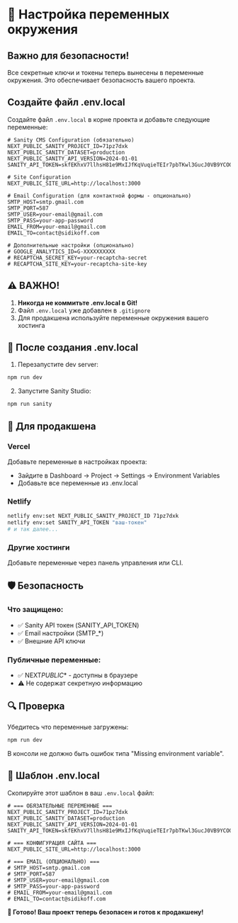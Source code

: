 # 🔐 Настройка переменных окружения

## Важно для безопасности!

Все секретные ключи и токены теперь вынесены в переменные окружения. Это обеспечивает безопасность вашего проекта.

## Создайте файл .env.local

Создайте файл `.env.local` в корне проекта и добавьте следующие переменные:

```env
# Sanity CMS Configuration (обязательно)
NEXT_PUBLIC_SANITY_PROJECT_ID=71pz7dxk
NEXT_PUBLIC_SANITY_DATASET=production
NEXT_PUBLIC_SANITY_API_VERSION=2024-01-01
SANITY_API_TOKEN=skfEKhxV7llhsH81e9MxIJfKqVuqieTEIr7pbTKwl3GucJ0VB9YCO0d2vUmmb3OWEi4M6X3C3KDPZJDzD7kH4FCTFfGNldMlXRfVQQNsF7TklsRUMaqMhi307oRO6KtguNwqLuzfUNIhGHvwNaXkJiksKFWKlbYmVPw9ME6sDyp8yHvi8GuN

# Site Configuration
NEXT_PUBLIC_SITE_URL=http://localhost:3000

# Email Configuration (для контактной формы - опционально)
SMTP_HOST=smtp.gmail.com
SMTP_PORT=587
SMTP_USER=your-email@gmail.com
SMTP_PASS=your-app-password
EMAIL_FROM=your-email@gmail.com
EMAIL_TO=contact@sidikoff.com

# Дополнительные настройки (опционально)
# GOOGLE_ANALYTICS_ID=G-XXXXXXXXXX
# RECAPTCHA_SECRET_KEY=your-recaptcha-secret
# RECAPTCHA_SITE_KEY=your-recaptcha-site-key
```

## ⚠️ ВАЖНО!

1. **Никогда не коммитьте .env.local в Git!**
2. Файл `.env.local` уже добавлен в `.gitignore`
3. Для продакшена используйте переменные окружения вашего хостинга

## 🔄 После создания .env.local

1. Перезапустите dev server:

```bash
npm run dev
```

2. Запустите Sanity Studio:

```bash
npm run sanity
```

## 🚀 Для продакшена

### Vercel

Добавьте переменные в настройках проекта:

- Зайдите в Dashboard → Project → Settings → Environment Variables
- Добавьте все переменные из .env.local

### Netlify

```bash
netlify env:set NEXT_PUBLIC_SANITY_PROJECT_ID 71pz7dxk
netlify env:set SANITY_API_TOKEN "ваш-токен"
# и так далее...
```

### Другие хостинги

Добавьте переменные через панель управления или CLI.

## 🛡️ Безопасность

### Что защищено:

- ✅ Sanity API токен (SANITY_API_TOKEN)
- ✅ Email настройки (SMTP\_\*)
- ✅ Внешние API ключи

### Публичные переменные:

- ✅ NEXT*PUBLIC*\* - доступны в браузере
- ⚠️ Не содержат секретную информацию

## 🔍 Проверка

Убедитесь что переменные загружены:

```bash
npm run dev
```

В консоли не должно быть ошибок типа "Missing environment variable".

## 📝 Шаблон .env.local

Скопируйте этот шаблон в ваш `.env.local` файл:

```env
# === ОБЯЗАТЕЛЬНЫЕ ПЕРЕМЕННЫЕ ===
NEXT_PUBLIC_SANITY_PROJECT_ID=71pz7dxk
NEXT_PUBLIC_SANITY_DATASET=production
NEXT_PUBLIC_SANITY_API_VERSION=2024-01-01
SANITY_API_TOKEN=skfEKhxV7llhsH81e9MxIJfKqVuqieTEIr7pbTKwl3GucJ0VB9YCO0d2vUmmb3OWEi4M6X3C3KDPZJDzD7kH4FCTFfGNldMlXRfVQQNsF7TklsRUMaqMhi307oRO6KtguNwqLuzfUNIhGHvwNaXkJiksKFWKlbYmVPw9ME6sDyp8yHvi8GuN

# === КОНФИГУРАЦИЯ САЙТА ===
NEXT_PUBLIC_SITE_URL=http://localhost:3000

# === EMAIL (ОПЦИОНАЛЬНО) ===
# SMTP_HOST=smtp.gmail.com
# SMTP_PORT=587
# SMTP_USER=your-email@gmail.com
# SMTP_PASS=your-app-password
# EMAIL_FROM=your-email@gmail.com
# EMAIL_TO=contact@sidikoff.com
```

**🎯 Готово! Ваш проект теперь безопасен и готов к продакшену!**
